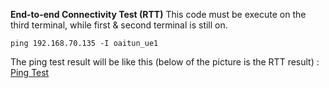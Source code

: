 **End-to-end Connectivity Test (RTT)**
This code must be execute on the third terminal, while first & second terminal is still on.
```
ping 192.168.70.135 -I oaitun_ue1
```

The ping test result will be like this (below of the picture is the RTT result) : [Ping Test](https://github.com/user-attachments/assets/c1835133-045b-4105-8a9e-019caec43a23)
